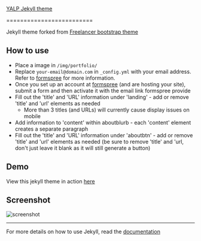 [YALP Jekyll theme](https://github.com/secur3gamer/yalp)

=========================

Jekyll theme forked from [Freelancer bootstrap theme ](http://startbootstrap.com/template-overviews/freelancer/)

## How to use
 - Place a image in `/img/portfolio/`
 - Replace `your-email@domain.com` in `_config.yml` with your email address. Refer to [formspree](http://formspree.io/) for more information.
  - Once you set up an account at [formspree](http://formspree.io/) (and are hosting your site), submit a form and then activate it with the email link formspree provide
- Fill out the 'title' and 'URL' information under 'landing' - add or remove 'title' and 'url' elements as needed
  - More than 3 titles (and URLs) will currently cause display issues on mobile
- Add information to 'content' within aboutblurb - each 'content' element creates a separate paragraph
- Fill out the 'title' and 'URL' information under 'aboutbtn' - add or remove 'title' and 'url' elements as needed (be sure to remove 'title' and 'url, don't just leave it blank as it will still generate a button)


## Demo
View this jekyll theme in action [here](https://cyklon.solutions/yalp)

## Screenshot
![screenshot](https://github.com/secur3gamer/yalp/blob/yalp/yalp-screenshot.png)

---------
For more details on how to use Jekyll, read the [documentation](http://jekyllrb.com/)
